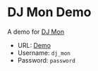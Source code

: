 # DJ Mon Demo

A demo for [DJ Mon](https://github.com/akshayrawat/dj_mon)

* URL:     [Demo](http://dj-mon-demo.herokuapp.com/)
* Username: `dj_mon`
* Password: `password`
